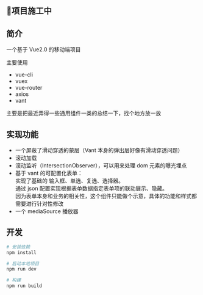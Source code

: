 ## 🚧项目施工中

## 简介
一个基于 Vue2.0 的移动端项目

主要使用
- vue-cli
- vuex
- vue-router
- axios
- vant

主要是把最近弄得一些通用组件一类的总结一下，找个地方放一放


## 实现功能
- 一个屏蔽了滑动穿透的蒙层（Vant 本身的弹出层好像有滑动穿透问题）
- 滚动加载
- 滚动监听（IntersectionObserver），可以用来处理 dom 元素的曝光埋点
- 基于 vant 的可配置化表单：\
  实现了基础的 输入框、单选、复选、选择器。\
  通过 json 配置实现根据表单数据指定表单项的联动展示、隐藏。\
  因为表单本身和业务的相关性，这个组件只能做个示意，具体的功能和样式都需要进行针对性修改
- 一个 mediaSource 播放器



## 开发
```bash
# 安装依赖
npm install

# 启动本地项目
npm run dev

# 构建
npm run build
```